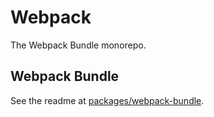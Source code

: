 # Webpack 

The Webpack Bundle monorepo.

## Webpack Bundle

See the readme at [packages/webpack-bundle](./packages/webpack-bundle/README.md).

